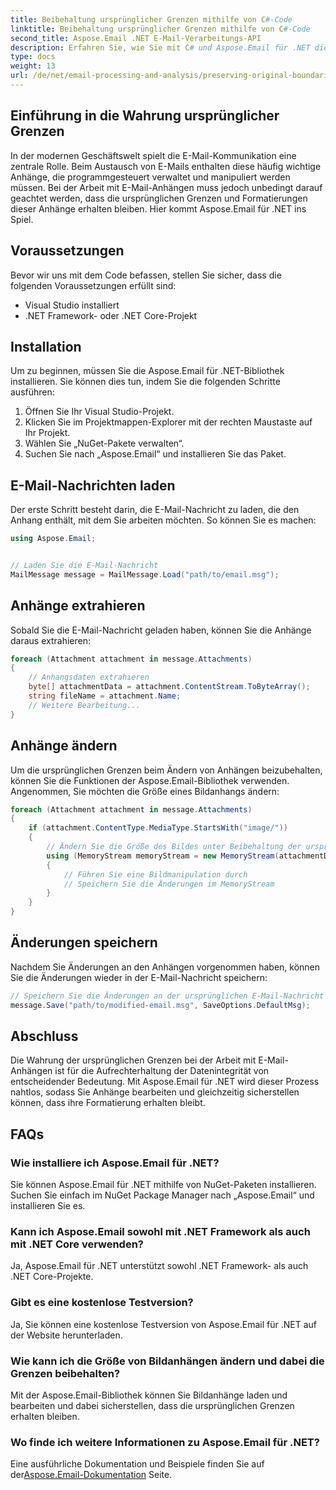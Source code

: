 ```yaml
---
title: Beibehaltung ursprünglicher Grenzen mithilfe von C#-Code
linktitle: Beibehaltung ursprünglicher Grenzen mithilfe von C#-Code
second_title: Aspose.Email .NET E-Mail-Verarbeitungs-API
description: Erfahren Sie, wie Sie mit C# und Aspose.Email für .NET die ursprünglichen Grenzen von E-Mail-Anhängen beibehalten. Schritt-für-Schritt-Anleitung mit Quellcode.
type: docs
weight: 13
url: /de/net/email-processing-and-analysis/preserving-original-boundaries-using-csharp-code/
---
```


## Einführung in die Wahrung ursprünglicher Grenzen

In der modernen Geschäftswelt spielt die E-Mail-Kommunikation eine zentrale Rolle. Beim Austausch von E-Mails enthalten diese häufig wichtige Anhänge, die programmgesteuert verwaltet und manipuliert werden müssen. Bei der Arbeit mit E-Mail-Anhängen muss jedoch unbedingt darauf geachtet werden, dass die ursprünglichen Grenzen und Formatierungen dieser Anhänge erhalten bleiben. Hier kommt Aspose.Email für .NET ins Spiel.

## Voraussetzungen

Bevor wir uns mit dem Code befassen, stellen Sie sicher, dass die folgenden Voraussetzungen erfüllt sind:

- Visual Studio installiert
- .NET Framework- oder .NET Core-Projekt

## Installation

Um zu beginnen, müssen Sie die Aspose.Email für .NET-Bibliothek installieren. Sie können dies tun, indem Sie die folgenden Schritte ausführen:

1. Öffnen Sie Ihr Visual Studio-Projekt.
2. Klicken Sie im Projektmappen-Explorer mit der rechten Maustaste auf Ihr Projekt.
3. Wählen Sie „NuGet-Pakete verwalten“.
4. Suchen Sie nach „Aspose.Email“ und installieren Sie das Paket.

## E-Mail-Nachrichten laden

Der erste Schritt besteht darin, die E-Mail-Nachricht zu laden, die den Anhang enthält, mit dem Sie arbeiten möchten. So können Sie es machen:

```csharp
using Aspose.Email;


// Laden Sie die E-Mail-Nachricht
MailMessage message = MailMessage.Load("path/to/email.msg");
```

## Anhänge extrahieren

Sobald Sie die E-Mail-Nachricht geladen haben, können Sie die Anhänge daraus extrahieren:

```csharp
foreach (Attachment attachment in message.Attachments)
{
    // Anhangsdaten extrahieren
    byte[] attachmentData = attachment.ContentStream.ToByteArray();
    string fileName = attachment.Name;
    // Weitere Bearbeitung...
}
```

## Anhänge ändern

Um die ursprünglichen Grenzen beim Ändern von Anhängen beizubehalten, können Sie die Funktionen der Aspose.Email-Bibliothek verwenden. Angenommen, Sie möchten die Größe eines Bildanhangs ändern:

```csharp
foreach (Attachment attachment in message.Attachments)
{
    if (attachment.ContentType.MediaType.StartsWith("image/"))
    {
        // Ändern Sie die Größe des Bildes unter Beibehaltung der ursprünglichen Grenzen
        using (MemoryStream memoryStream = new MemoryStream(attachmentData))
        {
            // Führen Sie eine Bildmanipulation durch
            // Speichern Sie die Änderungen im MemoryStream
        }
    }
}
```

## Änderungen speichern

Nachdem Sie Änderungen an den Anhängen vorgenommen haben, können Sie die Änderungen wieder in der E-Mail-Nachricht speichern:

```csharp
// Speichern Sie die Änderungen an der ursprünglichen E-Mail-Nachricht
message.Save("path/to/modified-email.msg", SaveOptions.DefaultMsg);
```

## Abschluss

Die Wahrung der ursprünglichen Grenzen bei der Arbeit mit E-Mail-Anhängen ist für die Aufrechterhaltung der Datenintegrität von entscheidender Bedeutung. Mit Aspose.Email für .NET wird dieser Prozess nahtlos, sodass Sie Anhänge bearbeiten und gleichzeitig sicherstellen können, dass ihre Formatierung erhalten bleibt.

## FAQs

### Wie installiere ich Aspose.Email für .NET?

Sie können Aspose.Email für .NET mithilfe von NuGet-Paketen installieren. Suchen Sie einfach im NuGet Package Manager nach „Aspose.Email“ und installieren Sie es.

### Kann ich Aspose.Email sowohl mit .NET Framework als auch mit .NET Core verwenden?

Ja, Aspose.Email für .NET unterstützt sowohl .NET Framework- als auch .NET Core-Projekte.

### Gibt es eine kostenlose Testversion?

Ja, Sie können eine kostenlose Testversion von Aspose.Email für .NET auf der Website herunterladen.

### Wie kann ich die Größe von Bildanhängen ändern und dabei die Grenzen beibehalten?

Mit der Aspose.Email-Bibliothek können Sie Bildanhänge laden und bearbeiten und dabei sicherstellen, dass die ursprünglichen Grenzen erhalten bleiben.

### Wo finde ich weitere Informationen zu Aspose.Email für .NET?

 Eine ausführliche Dokumentation und Beispiele finden Sie auf der[Aspose.Email-Dokumentation](https://reference.aspose.com/email/net/) Seite.